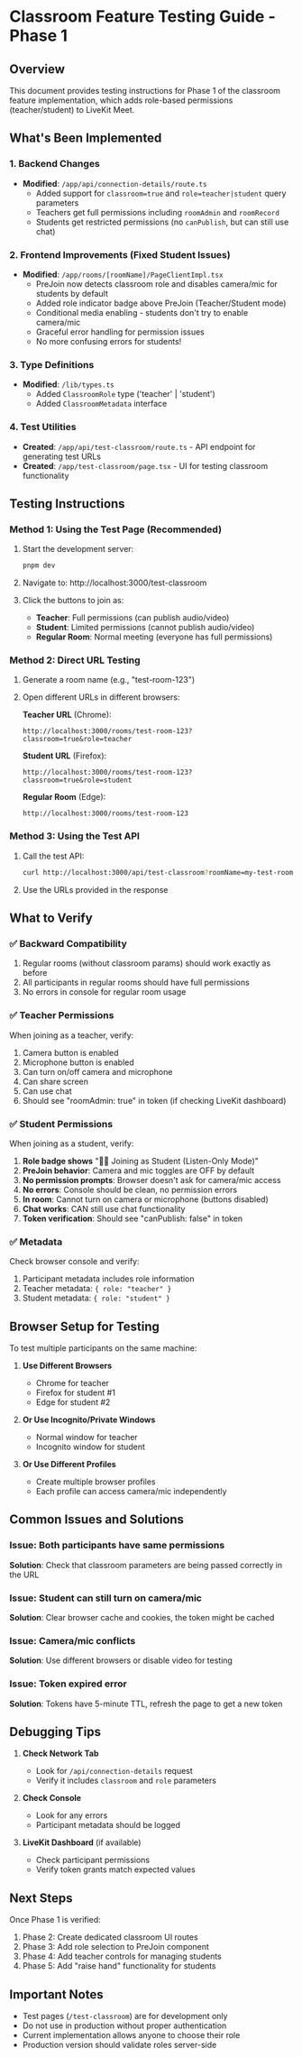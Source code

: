 # Classroom Feature Testing Guide - Phase 1

## Overview

This document provides testing instructions for Phase 1 of the classroom feature implementation, which adds role-based permissions (teacher/student) to LiveKit Meet.

## What's Been Implemented

### 1. Backend Changes

- **Modified**: `/app/api/connection-details/route.ts`
  - Added support for `classroom=true` and `role=teacher|student` query parameters
  - Teachers get full permissions including `roomAdmin` and `roomRecord`
  - Students get restricted permissions (no `canPublish`, but can still use chat)

### 2. Frontend Improvements (Fixed Student Issues)

- **Modified**: `/app/rooms/[roomName]/PageClientImpl.tsx`
  - PreJoin now detects classroom role and disables camera/mic for students by default
  - Added role indicator badge above PreJoin (Teacher/Student mode)
  - Conditional media enabling - students don't try to enable camera/mic
  - Graceful error handling for permission issues
  - No more confusing errors for students!

### 3. Type Definitions

- **Modified**: `/lib/types.ts`
  - Added `ClassroomRole` type ('teacher' | 'student')
  - Added `ClassroomMetadata` interface

### 4. Test Utilities

- **Created**: `/app/api/test-classroom/route.ts` - API endpoint for generating test URLs
- **Created**: `/app/test-classroom/page.tsx` - UI for testing classroom functionality

## Testing Instructions

### Method 1: Using the Test Page (Recommended)

1. Start the development server:

   ```bash
   pnpm dev
   ```

2. Navigate to: http://localhost:3000/test-classroom

3. Click the buttons to join as:
   - **Teacher**: Full permissions (can publish audio/video)
   - **Student**: Limited permissions (cannot publish audio/video)
   - **Regular Room**: Normal meeting (everyone has full permissions)

### Method 2: Direct URL Testing

1. Generate a room name (e.g., "test-room-123")

2. Open different URLs in different browsers:

   **Teacher URL** (Chrome):

   ```
   http://localhost:3000/rooms/test-room-123?classroom=true&role=teacher
   ```

   **Student URL** (Firefox):

   ```
   http://localhost:3000/rooms/test-room-123?classroom=true&role=student
   ```

   **Regular Room** (Edge):

   ```
   http://localhost:3000/rooms/test-room-123
   ```

### Method 3: Using the Test API

1. Call the test API:

   ```bash
   curl http://localhost:3000/api/test-classroom?roomName=my-test-room
   ```

2. Use the URLs provided in the response

## What to Verify

### ✅ Backward Compatibility

1. Regular rooms (without classroom params) should work exactly as before
2. All participants in regular rooms should have full permissions
3. No errors in console for regular room usage

### ✅ Teacher Permissions

When joining as a teacher, verify:

1. Camera button is enabled
2. Microphone button is enabled
3. Can turn on/off camera and microphone
4. Can share screen
5. Can use chat
6. Should see "roomAdmin: true" in token (if checking LiveKit dashboard)

### ✅ Student Permissions

When joining as a student, verify:

1. **Role badge shows** "👨‍🎓 Joining as Student (Listen-Only Mode)"
2. **PreJoin behavior**: Camera and mic toggles are OFF by default
3. **No permission prompts**: Browser doesn't ask for camera/mic access
4. **No errors**: Console should be clean, no permission errors
5. **In room**: Cannot turn on camera or microphone (buttons disabled)
6. **Chat works**: CAN still use chat functionality
7. **Token verification**: Should see "canPublish: false" in token

### ✅ Metadata

Check browser console and verify:

1. Participant metadata includes role information
2. Teacher metadata: `{ role: "teacher" }`
3. Student metadata: `{ role: "student" }`

## Browser Setup for Testing

To test multiple participants on the same machine:

1. **Use Different Browsers**
   - Chrome for teacher
   - Firefox for student #1
   - Edge for student #2

2. **Or Use Incognito/Private Windows**
   - Normal window for teacher
   - Incognito window for student

3. **Or Use Different Profiles**
   - Create multiple browser profiles
   - Each profile can access camera/mic independently

## Common Issues and Solutions

### Issue: Both participants have same permissions

**Solution**: Check that classroom parameters are being passed correctly in the URL

### Issue: Student can still turn on camera/mic

**Solution**: Clear browser cache and cookies, the token might be cached

### Issue: Camera/mic conflicts

**Solution**: Use different browsers or disable video for testing

### Issue: Token expired error

**Solution**: Tokens have 5-minute TTL, refresh the page to get a new token

## Debugging Tips

1. **Check Network Tab**
   - Look for `/api/connection-details` request
   - Verify it includes `classroom` and `role` parameters

2. **Check Console**
   - Look for any errors
   - Participant metadata should be logged

3. **LiveKit Dashboard** (if available)
   - Check participant permissions
   - Verify token grants match expected values

## Next Steps

Once Phase 1 is verified:

1. Phase 2: Create dedicated classroom UI routes
2. Phase 3: Add role selection to PreJoin component
3. Phase 4: Add teacher controls for managing students
4. Phase 5: Add "raise hand" functionality for students

## Important Notes

- Test pages (`/test-classroom`) are for development only
- Do not use in production without proper authentication
- Current implementation allows anyone to choose their role
- Production version should validate roles server-side
